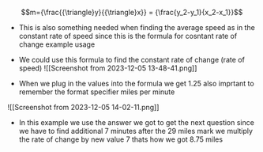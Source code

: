 $$m={\frac{{\triangle}y}{{\triangle}x}} = {\frac{y_2-y_1}{x_2-x_1}}$$

- This is also something needed when finding the average speed as in the constant rate of speed since this is the formula for cosntant rate of change example usage 

-  We could use this formula to find the constant rate of change (rate of speed) 
![[Screenshot from 2023-12-05 13-48-41.png]]

- When we plug in the values into the formula we get 1.25 also imprtant to remember the format specifier miles per minute 

![[Screenshot from 2023-12-05 14-02-11.png]]

- In this example we use the answer we got to get the next question since we have to find additional 7 minutes after the 29 miles mark we multiply the rate of change by new value 7 thats how we got 8.75 miles 

